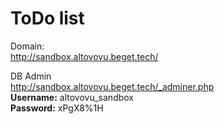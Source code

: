 # ToDo list

Domain:  
http://sandbox.altovovu.beget.tech/

DB Admin  
http://sandbox.altovovu.beget.tech/_adminer.php  
**Username:** altovovu_sandbox  
**Password:** xPgX8%1H

